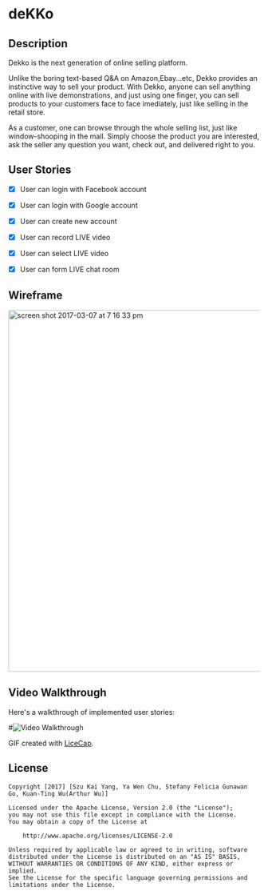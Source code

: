 # deKKo

## Description

Dekko is the next generation of online selling platform.

Unlike the boring text-based Q&A on Amazon,Ebay...etc, Dekko provides an instinctive way to sell your product.
With Dekko, anyone can sell anything online with live demonstrations, and just using one finger, you can sell products to your customers face to face imediately, just like selling in the retail store.

As a customer, one can browse through the whole selling list, just like window-shooping in the mall.
Simply choose the product you are interested, ask the seller any question you want, check out, and delivered right to you.


## User Stories
- [X] User can login with Facebook account
- [X] User can login with Google account
- [X] User can create new account
- [X] User can record LIVE video
- [X] User can select LIVE video
- [X] User can form LIVE chat room


## Wireframe

<img width="723" alt="screen shot 2017-03-07 at 7 16 33 pm" src="https://cloud.githubusercontent.com/assets/22183255/23684109/9b45913c-036a-11e7-8812-4d27d0f2e17f.png">



## Video Walkthrough 

Here's a walkthrough of implemented user stories:


#<img src='' title= 'Tumblr Walkthrough' width ='' alt='Video Walkthrough'/>



GIF created with [LiceCap](http://www.cockos.com/licecap/).

## License

    Copyright [2017] [Szu Kai Yang, Ya Wen Chu, Stefany Felicia Gunawan Go, Kuan-Ting Wu(Arthur Wu)]

    Licensed under the Apache License, Version 2.0 (the "License");
    you may not use this file except in compliance with the License.
    You may obtain a copy of the License at

        http://www.apache.org/licenses/LICENSE-2.0

    Unless required by applicable law or agreed to in writing, software
    distributed under the License is distributed on an "AS IS" BASIS,
    WITHOUT WARRANTIES OR CONDITIONS OF ANY KIND, either express or implied.
    See the License for the specific language governing permissions and
    limitations under the License.
